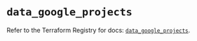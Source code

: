 # `data_google_projects`

Refer to the Terraform Registry for docs: [`data_google_projects`](https://registry.terraform.io/providers/hashicorp/google/6.10.0/docs/data-sources/projects).
